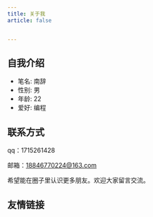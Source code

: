 ```yaml
---
title: 关于我
article: false


---
```

## 自我介绍
- 笔名: 南辞
- 性别: 男
- 年龄: 22
- 爱好: 编程

## 联系方式

qq：1715261428

邮箱：18846770224@163.com

希望能在圈子里认识更多朋友。欢迎大家留言交流。

## 友情链接
